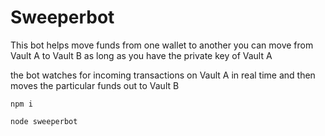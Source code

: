 # Sweeperbot

This bot helps move funds from one wallet to another
you can move from Vault A to Vault B as long as you have the private key of Vault A

the bot watches for incoming transactions on Vault A in real time and then moves the particular funds out to Vault B
```
npm i
```
```
node sweeperbot
```
